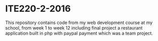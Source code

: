 # ITE220-2-2016
This repository contains code from my web development course at my school, from week 1 to week 12 including final project a restaurant application built in php with paypal payment which was a team project.
